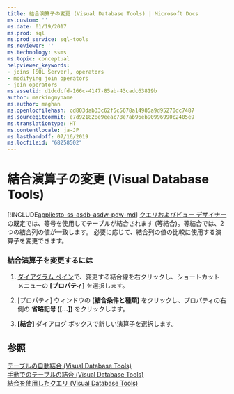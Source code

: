 ```yaml
---
title: 結合演算子の変更 (Visual Database Tools) | Microsoft Docs
ms.custom: ''
ms.date: 01/19/2017
ms.prod: sql
ms.prod_service: sql-tools
ms.reviewer: ''
ms.technology: ssms
ms.topic: conceptual
helpviewer_keywords:
- joins [SQL Server], operators
- modifying join operators
- join operators
ms.assetid: d1dcdcfd-166c-4147-85ab-43cadc63819b
author: markingmyname
ms.author: maghan
ms.openlocfilehash: cd803dab33c62f5c5678a14985a9d95270dc7487
ms.sourcegitcommit: e7d921828e9eeac78e7ab96eb90996990c2405e9
ms.translationtype: HT
ms.contentlocale: ja-JP
ms.lasthandoff: 07/16/2019
ms.locfileid: "68258502"
---
```

# <a name="modify-join-operators-visual-database-tools"></a>結合演算子の変更 (Visual Database Tools)
[!INCLUDE[appliesto-ss-asdb-asdw-pdw-md](../../includes/appliesto-ss-asdb-asdw-pdw-md.md)]
[クエリおよびビュー デザイナー](../../ssms/visual-db-tools/query-and-view-designer-tools-visual-database-tools.md) の既定では、等号を使用してテーブルが結合されます (等結合)。等結合では、2 つの結合列の値が一致します。 必要に応じて、結合列の値の比較に使用する演算子を変更できます。  
  
### <a name="to-modify-join-operators"></a>結合演算子を変更するには  
  
1.  [ダイアグラム ペイン](../../ssms/visual-db-tools/diagram-pane-visual-database-tools.md)で、変更する結合線を右クリックし、ショートカット メニューの **[プロパティ]** を選択します。  
  
2.  [プロパティ] ウィンドウの **[結合条件と種類]** をクリックし、プロパティの右側の **省略記号 ([...])** をクリックします。  
  
3.  **[結合]** ダイアログ ボックスで新しい演算子を選択します。  
  
## <a name="see-also"></a>参照  
[テーブルの自動結合 (Visual Database Tools)](../../ssms/visual-db-tools/join-tables-automatically-visual-database-tools.md)  
[手動でのテーブルの結合 (Visual Database Tools)](../../ssms/visual-db-tools/join-tables-manually-visual-database-tools.md)  
[結合を使用したクエリ (Visual Database Tools)](../../ssms/visual-db-tools/query-with-joins-visual-database-tools.md)  
  
